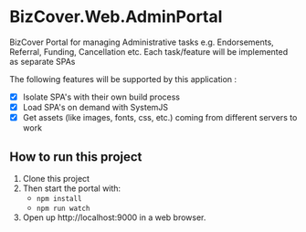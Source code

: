 # BizCover.Web.AdminPortal
BizCover Portal for managing Administrative tasks e.g. Endorsements, Referral, Funding, Cancellation etc.
Each task/feature will be implemented as separate SPAs

The following features will be supported by this application :

- [x] Isolate SPA's with their own build process
- [x] Load SPA's on demand with SystemJS
- [x] Get assets (like images, fonts, css, etc.) coming from different servers to work

## How to run this project
1. Clone this project
2. Then start the portal with:
   - `npm install`
   - `npm run watch`
3. Open up http://localhost:9000 in a web browser.